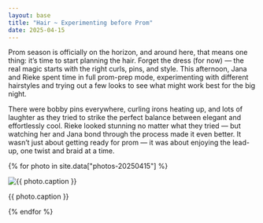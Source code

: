 ```yaml
---
layout: base
title: "Hair ~ Experimenting before Prom"
date: 2025-04-15
---
```


Prom season is officially on the horizon, and around here, that means one thing: it’s time to start planning the hair. Forget the dress (for now) — the real magic starts with the right curls, pins, and style. This afternoon, Jana and Rieke spent time in full prom-prep mode, experimenting with different hairstyles and trying out a few looks to see what might work best for the big night.

There were bobby pins everywhere, curling irons heating up, and lots of laughter as they tried to strike the perfect balance between elegant and effortlessly cool. Rieke looked stunning no matter what they tried — but watching her and Jana bond through the process made it even better. It wasn’t just about getting ready for prom — it was about enjoying the lead-up, one twist and braid at a time.

{% for photo in site.data["photos-20250415"] %}
  <div>
    <img src="{{ site.baseurl }}/photos/{{ photo.file }}" alt="{{ photo.caption }}">
    <p>{{ photo.caption }}</p>
  </div>
{% endfor %}